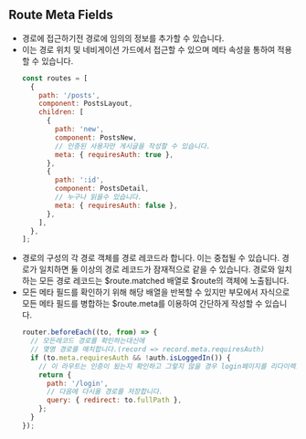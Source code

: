 ## Route Meta Fields

- 경로에 접근하기전 경로에 임의의 정보를 추가할 수 있습니다.
- 이는 경로 위치 및 네비게이션 가드에서 접근할 수 있으며 메타 속성을 통하여 적용할 수 있습니다.
  ```js
  const routes = [
    {
      path: '/posts',
      component: PostsLayout,
      children: [
        {
          path: 'new',
          component: PostsNew,
          // 인증된 사용자만 게시글을 작성할 수 있습니다.
          meta: { requiresAuth: true },
        },
        {
          path: ':id',
          component: PostsDetail,
          // 누구나 읽을수 있습니다.
          meta: { requiresAuth: false },
        },
      ],
    },
  ];
  ```
- 경로의 구성의 각 경로 객체를 경로 레코드라 합니다. 이는 중첩될 수 있습니다. 경로가 일치하면 둘 이상의 경로 레코드가 잠재적으로 같을 수 있습니다. 경로와 일치하는 모든 경로 레코드는 $route.matched 배열로 $route의 객체에 노출됩니다.
- 모든 메타 필드를 확인하기 위해 해당 배열을 반복할 수 있지만 부모에서 자식으로 모든 메타 필드를 병합하는 $route.meta를 이용하여 간단하게 작성할 수 있습니다.
  ```js
  router.beforeEach((to, from) => {
    // 모든레코드 경로를 확인하는대신에
    // 몇명 경로를 매치합니다.(record => record.meta.requiresAuth)
    if (to.meta.requiresAuth && !auth.isLoggedIn()) {
      // 이 라우트는 인증이 됬는지 확인하고 그렇지 않을 경우 login페이지를 리다이렉트합니다.
      return {
        path: '/login',
        // 다음에 다시올 경로를 저장합니다.
        query: { redirect: to.fullPath },
      };
    }
  });
  ```
